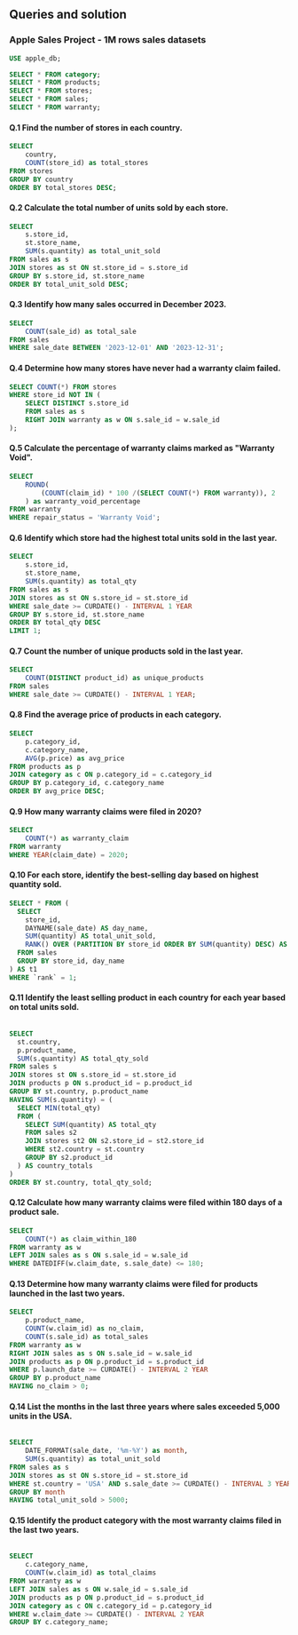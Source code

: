 ## Queries and solution


### Apple Sales Project - 1M rows sales datasets

```sql
USE apple_db;

SELECT * FROM category;
SELECT * FROM products;
SELECT * FROM stores;
SELECT * FROM sales;
SELECT * FROM warranty;

```

#### Q.1 Find the number of stores in each country.
```sql
SELECT 
	country,
	COUNT(store_id) as total_stores
FROM stores
GROUP BY country
ORDER BY total_stores DESC;
```

#### Q.2 Calculate the total number of units sold by each store.
```sql
SELECT 
	s.store_id,
	st.store_name,
	SUM(s.quantity) as total_unit_sold
FROM sales as s
JOIN stores as st ON st.store_id = s.store_id
GROUP BY s.store_id, st.store_name
ORDER BY total_unit_sold DESC;
```
#### Q.3 Identify how many sales occurred in December 2023.
```sql
SELECT 
	COUNT(sale_id) as total_sale 
FROM sales
WHERE sale_date BETWEEN '2023-12-01' AND '2023-12-31';
```

#### Q.4 Determine how many stores have never had a warranty claim failed.
```sql
SELECT COUNT(*) FROM stores
WHERE store_id NOT IN (
	SELECT DISTINCT s.store_id
	FROM sales as s
	RIGHT JOIN warranty as w ON s.sale_id = w.sale_id
);

```

#### Q.5 Calculate the percentage of warranty claims marked as "Warranty Void".
```sql
SELECT 
	ROUND(
		(COUNT(claim_id) * 100 /(SELECT COUNT(*) FROM warranty)), 2
	) as warranty_void_percentage
FROM warranty
WHERE repair_status = 'Warranty Void';

```
#### Q.6 Identify which store had the highest total units sold in the last year.
```sql
SELECT 
	s.store_id,
	st.store_name,
	SUM(s.quantity) as total_qty
FROM sales as s
JOIN stores as st ON s.store_id = st.store_id
WHERE sale_date >= CURDATE() - INTERVAL 1 YEAR
GROUP BY s.store_id, st.store_name
ORDER BY total_qty DESC
LIMIT 1;
```
#### Q.7 Count the number of unique products sold in the last year.
```sql
SELECT 
	COUNT(DISTINCT product_id) as unique_products
FROM sales
WHERE sale_date >= CURDATE() - INTERVAL 1 YEAR;
```
#### Q.8 Find the average price of products in each category.
```sql
SELECT 
	p.category_id,
	c.category_name,
	AVG(p.price) as avg_price
FROM products as p
JOIN category as c ON p.category_id = c.category_id
GROUP BY p.category_id, c.category_name
ORDER BY avg_price DESC;
```
#### Q.9 How many warranty claims were filed in 2020?
```sql
SELECT 
	COUNT(*) as warranty_claim
FROM warranty
WHERE YEAR(claim_date) = 2020;
```
#### Q.10 For each store, identify the best-selling day based on highest quantity sold.

```sql
SELECT * FROM (
  SELECT 
    store_id,
    DAYNAME(sale_date) AS day_name,
    SUM(quantity) AS total_unit_sold,
    RANK() OVER (PARTITION BY store_id ORDER BY SUM(quantity) DESC) AS `rank`
  FROM sales
  GROUP BY store_id, day_name
) AS t1
WHERE `rank` = 1;
```

#### Q.11 Identify the least selling product in each country for each year based on total units sold.
```sql

SELECT
  st.country,
  p.product_name,
  SUM(s.quantity) AS total_qty_sold
FROM sales s
JOIN stores st ON s.store_id = st.store_id
JOIN products p ON s.product_id = p.product_id
GROUP BY st.country, p.product_name
HAVING SUM(s.quantity) = (
  SELECT MIN(total_qty)
  FROM (
    SELECT SUM(quantity) AS total_qty
    FROM sales s2
    JOIN stores st2 ON s2.store_id = st2.store_id
    WHERE st2.country = st.country
    GROUP BY s2.product_id
  ) AS country_totals
)
ORDER BY st.country, total_qty_sold;

```



#### Q.12 Calculate how many warranty claims were filed within 180 days of a product sale.
```sql
SELECT 
	COUNT(*) as claim_within_180
FROM warranty as w
LEFT JOIN sales as s ON s.sale_id = w.sale_id
WHERE DATEDIFF(w.claim_date, s.sale_date) <= 180;
```
#### Q.13 Determine how many warranty claims were filed for products launched in the last two years.

```sql
SELECT 
	p.product_name,
	COUNT(w.claim_id) as no_claim,
	COUNT(s.sale_id) as total_sales
FROM warranty as w
RIGHT JOIN sales as s ON s.sale_id = w.sale_id
JOIN products as p ON p.product_id = s.product_id
WHERE p.launch_date >= CURDATE() - INTERVAL 2 YEAR
GROUP BY p.product_name
HAVING no_claim > 0;
```
#### Q.14 List the months in the last three years where sales exceeded 5,000 units in the USA.
```sql

SELECT 
	DATE_FORMAT(sale_date, '%m-%Y') as month,
	SUM(s.quantity) as total_unit_sold
FROM sales as s
JOIN stores as st ON s.store_id = st.store_id
WHERE st.country = 'USA' AND s.sale_date >= CURDATE() - INTERVAL 3 YEAR
GROUP BY month
HAVING total_unit_sold > 5000;

```
#### Q.15 Identify the product category with the most warranty claims filed in the last two years.
```sql

SELECT 
	c.category_name,
	COUNT(w.claim_id) as total_claims
FROM warranty as w
LEFT JOIN sales as s ON w.sale_id = s.sale_id
JOIN products as p ON p.product_id = s.product_id
JOIN category as c ON c.category_id = p.category_id        
WHERE w.claim_date >= CURDATE() - INTERVAL 2 YEAR
GROUP BY c.category_name;

```




